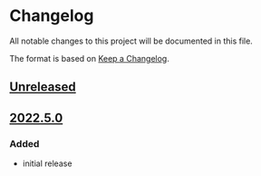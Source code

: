# Changelog
All notable changes to this project will be documented in this file.

The format is based on [Keep a Changelog](https://keepachangelog.com/).

## [Unreleased]

## [2022.5.0]

### Added
- initial release

[Unreleased]: https://gitlab.com/yaq/yaqd-andor/-/compare/v2022.5.0...main
[2022.5.0]: https://gitlab.com/yaq/yaqd-andor/-/tags/v2022.5.0
